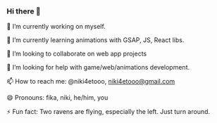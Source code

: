 ### Hi there 👋

🔭 I’m currently working on myself.

🌱 I’m currently learning animations with GSAP, JS, React libs.

👯 I’m looking to collaborate on web app projects

🤔 I’m looking for help with game/web/animations development.

📫 How to reach me: @niki4etooo, niki4etooo@gmail.com

😄 Pronouns: fika, niki, he/him, you

⚡ Fun fact: Two ravens are flying, especially the left. Just turn around.
